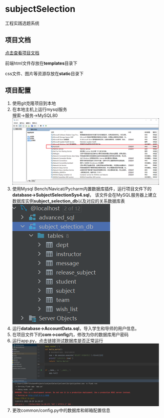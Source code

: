 # subjectSelection
 工程实践选题系统

## 项目文档  
[点击查看项目文档](https://note.youdao.com/s/Z4NKGtb9)

前端html文件存放在**templates**目录下

css文件、图片等资源存放在**static**目录下

## 项目配置
1. 使用git克隆项目到本地
2. 在本地主机上运行mysql服务  
搜索->服务->MySQL80
![img.png](ReadMeAssests/MySQL80.png)
3. 使用Mysql Bench/Navicat/Pycharm内置数据库插件，运行项目文件下的**database->SubjectSelectionSys4.sql**，
该文件会在MySQL服务器上建立数据库实例**subject_selection_db**以及对应的关系数据库表
![img.png](ReadMeAssests/database.png)
4. 运行**database->AccountData.sql**，导入学生和导师的用户信息。
5. 在项目文件下的**com->config**内，修改为你的数据库用户密码
6. 运行app.py，点击链接测试数据库是否正常运行
![img.png](ReadMeAssests/test_database.png)
7. 更改common/config.py中的数据库和邮箱配置信息

